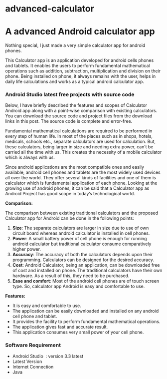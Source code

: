 # advanced-calculator
# A advanced Android calculator app



Nothing special, I just made a very simple calculator app for android phones.   



This Calculator app is an application developed for android cells phones and tablets. It enables the users to perform fundamental mathematical operations such as addition, subtraction, multiplication and division on their phone. Being installed on phone, it always remains with the user, helps in daily life calculations and works as a typical android calculator app.
<h3>Android Studio latest free projects with source code</h3>
Below, I have briefly described the features and scopes of Calculator Android app along with a point-wise comparison with existing calculators. You can download the source code and project files from the download links in this post. The source code is complete and error-free.

Fundamental mathematical calculations are required to be performed in every step of human life. In most of the places such as in shops, hotels, medicals, schools etc., separate calculators are used for calculation. But, these calculators, being larger in size and needing extra power, can’t be carried all the time with us. This creates the necessity of a mobile calculator which is always with us.

Since android applications are the most compatible ones and easily available, android cell phones and tablets are the most widely used devices all over the world. They offer several kinds of facilities and one of them is calculator which is fundamental application of each phone. Looking at the growing use of android phones, it can be said that a Calculator app as Android Project has good scope in today’s technological world.

<strong>Comparison:</strong>

The comparison between existing traditional calculators and the proposed Calculator app for Android can be done in the following points:
<ol>
 	<li><strong>Size</strong>: The separate calculators are larger in size due to use of own circuit board whereas android calculator is installed in cell phones.</li>
 	<li><strong>Power</strong>: A small battery power of cell phone is enough for running android calculator but traditional calculator consume comparatively higher power.</li>
 	<li><strong>Accuracy</strong>: The accuracy of both the calculators depends upon their programming. Calculators can be designed for the desired accuracy.</li>
 	<li><strong>Cost</strong>: Android Calculator, being an application, can be downloaded free of cost and installed on phone. The traditional calculators have their own hardware. As a result of this, they need to be purchased.</li>
 	<li><strong>Ease and comfort</strong>: Most of the android cell phones are of touch screen type. So, calculator app Android is easy and comfortable to use.</li>
</ol>
<strong>Features:</strong>
<ul>
 	<li>It is easy and comfortable to use.</li>
 	<li>The application can be easily downloaded and installed on any android cell phone and tablet.</li>
 	<li>It provides the facility to perform fundamental mathematical operations.</li>
 	<li>The application gives fast and accurate result.</li>
 	<li>This application consumes very small power of your cell phone.</li>
</ul>
<h3 id="requirement" class="notes">Software Requirement</h3>
<ul>
 	<li>Android Studio  : version 3.3 latest</li>
 	<li>Latest Version</li>
 	<li>Internet Connection</li>
 	<li>Java</li>
</ul>
&nbsp;

